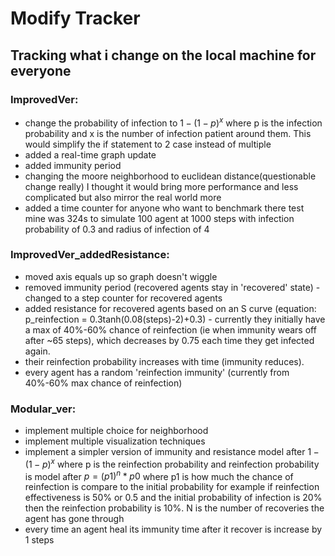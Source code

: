 # Modify Tracker
## Tracking what i change on the local machine for everyone
### ImprovedVer:
* change the probability of infection to $1 - (1 - p)^x$ where p is the infection probability and x is the number of infection patient around them. This would simplify the if statement to 2 case instead of multiple 
* added a real-time graph update
* added immunity period
* changing the moore neighborhood to euclidean distance(questionable change really) I thought it would bring more performance and less complicated but also mirror the real world more
* added a time counter for anyone who want to benchmark there test mine was 324s to simulate 100 agent at 1000 steps with infection probability of 0.3 and radius of infection of 4

### ImprovedVer_addedResistance:
* moved axis equals up so graph doesn't wiggle
* removed immunity period (recovered agents stay in 'recovered' state) - changed to a step counter for recovered agents
* added resistance for recovered agents based on an S curve (equation: p_reinfection = 0.3tanh(0.08(steps)-2)+0.3) - currently they initially have a max of 40%-60% chance of reinfection (ie when immunity wears off after ~65 steps), which decreases by 0.75 each time they get infected again.
* their reinfection probability increases with time (immunity reduces).
* every agent has a random 'reinfection immunity' (currently from 40%-60% max chance of reinfection)

### Modular_ver:
* implement multiple choice for neighborhood
* implement multiple visualization techniques
* implement a simpler version of immunity and resistance model after $1-(1-p)^x$ where p is the reinfection probability and reinfection probability is model after $p = (p1)^n * p0$ where p1 is how much the chance of reinfection is compare to the initial probability for example if reinfection effectiveness is 50% or 0.5 and the initial probability of infection is 20% then the reinfection probability is 10%. N is the number of recoveries the agent has gone through
* every time an agent heal its immunity time after it recover is increase by 1 steps
